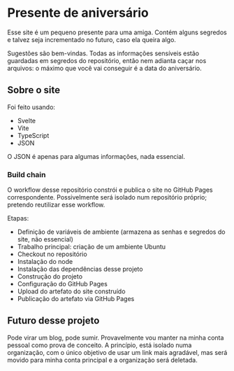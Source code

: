 # Presente de aniversário

Esse site é um pequeno presente para uma amiga.
Contém alguns segredos e talvez seja incrementado no futuro, caso ela queira algo.

Sugestões são bem-vindas.
Todas as informações sensíveis estão guardadas em segredos do repositório, então nem adianta caçar nos arquivos: o máximo que você vai conseguir é a data do aniversário.

## Sobre o site

Foi feito usando:

- Svelte
- Vite
- TypeScript
- JSON

O JSON é apenas para algumas informações, nada essencial.

### Build chain

O workflow desse repositório constrói e publica o site no GitHub Pages correspondente.
Possivelmente será isolado num repositório próprio; pretendo reutilizar esse workflow.

Etapas:

- Definição de variáveis de ambiente (armazena as senhas e segredos do site, não essencial)
- Trabalho principal: criação de um ambiente Ubuntu
- Checkout no repositório
- Instalação do node
- Instalação das dependências desse projeto
- Construção do projeto
- Configuração do GitHub Pages
- Upload do artefato do site construído
- Publicação do artefato via GitHub Pages

## Futuro desse projeto

Pode virar um blog, pode sumir. Provavelmente vou manter na minha conta pessoal como prova de conceito.
A princípio, está isolado numa organização, com o único objetivo de usar um link mais agradável, mas será movido para minha conta principal e a organização será deletada.
